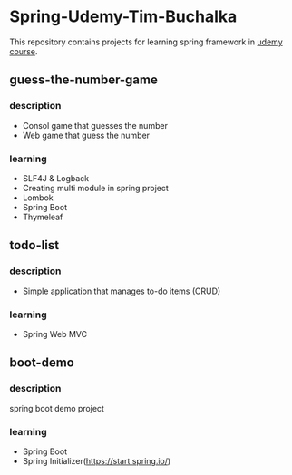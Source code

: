 # Spring-Udemy-Tim-Buchalka

This repository contains projects for learning spring framework in <a href="https://www.udemy.com/course/java-spring-framework-masterclass/">udemy course</a>.

## guess-the-number-game
### description
- Consol game that guesses the number
- Web game that guess the number

### learning
- SLF4J & Logback
- Creating multi module in spring project
- Lombok
- Spring Boot
- Thymeleaf

## todo-list
### description
- Simple application that manages to-do items (CRUD)

### learning
- Spring Web MVC

## boot-demo
### description
spring boot demo project

### learning
- Spring Boot
- Spring Initializer(https://start.spring.io/)

